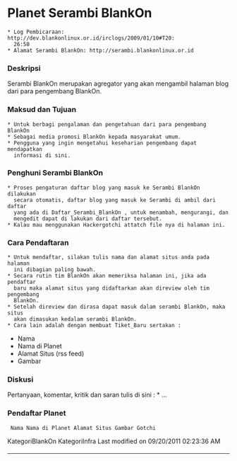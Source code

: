# Planet Serambi BlankOn
    * Log Pembicaraan: ​http://dev.blankonlinux.or.id/irclogs/2009/01/10#T20:
      26:50
    * Alamat Serambi BlankOn: ​http://serambi.blankonlinux.or.id
### Deskripsi
Serambi BlankOn merupakan agregator yang akan mengambil halaman blog dari para
pengembang BlankOn.
### Maksud dan Tujuan
    * Untuk berbagi pengalaman dan pengetahuan dari para pengembang BlankOn
    * Sebagai media promosi BlankOn kepada masyarakat umum.
    * Pengguna yang ingin mengetahui keseharian pengembang dapat mendapatkan
      informasi di sini.
### Penghuni Serambi BlankOn
    * Proses pengaturan daftar blog yang masuk ke Serambi BlankOn dilakukan
      secara otomatis, daftar blog yang masuk ke Serambi di ambil dari daftar
      yang ada di ​Daftar_Serambi_BlankOn , untuk menambah, mengurangi, dan
      mengedit dapat di lakukan dari daftar tersebut.
    * Kalau mau menggunakan Hackergotchi attatch file nya di halaman ini.
### Cara Pendaftaran
    * Untuk mendaftar, silakan tulis nama dan alamat situs anda pada halaman
      ini dibagian paling bawah.
    * Secara rutin tim BlankOn akan memeriksa halaman ini, jika ada pendaftar
      baru maka alamat situs yang didaftarkan akan direview oleh tim pengembang
      BlankOn.
    * Setelah direview dan dirasa dapat masuk dalam serambi BlankOn, maka situs
      akan dimasukan kedalam serambi BlankOn.
    * Cara lain adalah dengan membuat ​Tiket_Baru sertakan :
 * Nama
 * Nama di Planet
 * Alamat Situs (rss feed)
 * Gambar
### Diskusi
Pertanyaan, komentar, kritik dan saran tulis di sini :
    * ...
### Pendaftar Planet
     Nama Nama di Planet Alamat Situs Gambar Gotchi
KategoriBlankOn KategoriInfra
Last modified on 09/20/2011 02:23:36 AM
#### 
    
 
 
 
 
 
---
 
